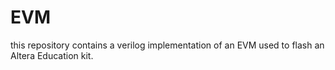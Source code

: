 # EVM
this repository contains a verilog implementation of an EVM used to flash an Altera Education kit.

